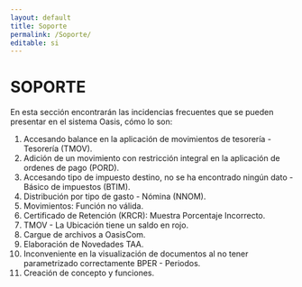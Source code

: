 ```yaml
---
layout: default
title: Soporte
permalink: /Soporte/
editable: si
---
```

# SOPORTE

En esta sección encontrarán las incidencias frecuentes que se pueden presentar en el sistema Oasis, cómo lo son:

1. Accesando balance en la aplicación de movimientos de tesorería - Tesorería (TMOV).  
2. Adición de un movimiento con restricción integral en la aplicación de ordenes de pago (PORD).  
3. Accesando tipo de impuesto destino, no se ha encontrado ningún dato - Básico de impuestos (BTIM).  
4. Distribución por tipo de gasto - Nómina (NNOM).  
5. Movimientos: Función no válida.  
6. Certificado de Retención (KRCR): Muestra Porcentaje Incorrecto.  
7. TMOV - La Ubicación tiene un saldo en rojo.  
8. Cargue de archivos a OasisCom.  
9. Elaboración de Novedades TAA.  
10. Inconveniente en la visualización de documentos al no tener parametrizado correctamente BPER - Periodos.  
11. Creación de concepto y funciones.  

